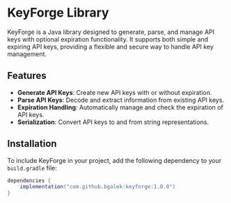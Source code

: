 # KeyForge Library

KeyForge is a Java library designed to generate, parse, and manage API keys with optional expiration functionality. It
supports both simple and expiring API keys, providing a flexible and secure way to handle API key management.

## Features

- **Generate API Keys**: Create new API keys with or without expiration.
- **Parse API Keys**: Decode and extract information from existing API keys.
- **Expiration Handling**: Automatically manage and check the expiration of API keys.
- **Serialization**: Convert API keys to and from string representations.

## Installation

To include KeyForge in your project, add the following dependency to your `build.gradle` file:

```groovy
dependencies {
    implementation("com.github.bgalek:keyforge:1.0.0")
}